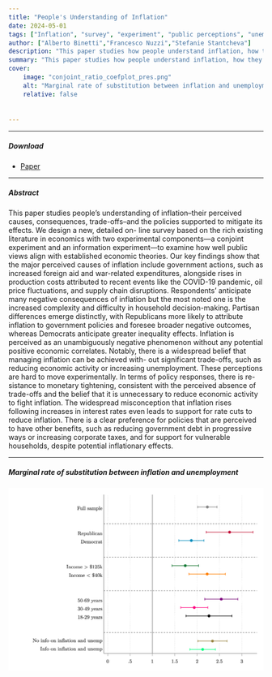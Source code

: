 ```yaml
---
title: "People's Understanding of Inflation" 
date: 2024-05-01
tags: ["Inflation", "survey", "experiment", "public perceptions", "unemployment"]
author: ["Alberto Binetti","Francesco Nuzzi","Stefanie Stantcheva"]
description: "This paper studies how people understand inflation, how they trade it off with unemployment, and what shapes their policy views"
summary: "This paper studies how people understand inflation, how they trade it off with unemployment, and what shapes their policy views." 
cover:
    image: "conjoint_ratio_coefplot_pres.png"
    alt: "Marginal rate of substitution between inflation and unemployment"
    relative: false


---
```


---

##### Download

+ [Paper](inflation_bns.pdf)


---

##### Abstract

This paper studies people’s understanding of inflation–their perceived causes, consequences, trade-offs–and the policies supported to mitigate its effects. We design a new, detailed on- line survey based on the rich existing literature in economics with two experimental components—a conjoint experiment and an information experiment—to examine how well public views align with established economic theories. Our key findings show that the major perceived causes of inflation include government actions, such as increased foreign aid and war-related expenditures, alongside rises in production costs attributed to recent events like the COVID-19 pandemic, oil price fluctuations, and supply chain disruptions. Respondents’ anticipate many negative consequences of inflation but the most noted one is the increased complexity and difficulty in household decision-making. Partisan differences emerge distinctly, with Republicans more likely to attribute inflation to government policies and foresee broader negative outcomes, whereas Democrats anticipate greater inequality effects. Inflation is perceived as an unambiguously negative phenomenon without any potential positive economic correlates. Notably, there is a widespread belief that managing inflation can be achieved with- out significant trade-offs, such as reducing economic activity or increasing unemployment. These perceptions are hard to move experimentally. In terms of policy responses, there is re- sistance to monetary tightening, consistent with the perceived absence of trade-offs and the belief that it is unnecessary to reduce economic activity to fight inflation. The widespread misconception that inflation rises following increases in interest rates even leads to support for rate cuts to reduce inflation. There is a clear preference for policies that are perceived to have other benefits, such as reducing government debt in progressive ways or increasing corporate taxes, and for support for vulnerable households, despite potential inflationary effects.

---

##### Marginal rate of substitution between inflation and unemployment

![](conjoint_ratio_coefplot_pres.png)
